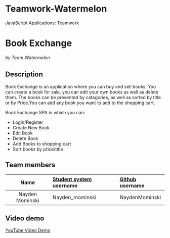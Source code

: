 # Teamwork-Watermelon
JavaScript Applications: Teamwork

# Book Exchange

###### by Team Watermelon

## Description
  Book Exchange is an application where you can buy and sell books. You can create a book for sale, you can edit your own books as well as delete them. The books can be presented by categories, as well as sorted by title or by Price.You can add any book you want to add to the shopping cart.

Book Exchange SPA in which you can:

- Login/Register
- Create New Book
- Edit Book
- Delete Book
- Add Books to shopping cart
- Sort books by price/title

## Team members
| Name | [Student system](https://telerikacademy.com) username | [Github](https://github.com) username|
|:----:|:-----------------------|:-----------------------------|
|Nayden Mominski | Nayden_mominski | NaydenMominski |

<!--## Live demo-->


## Video demo
[YouTube Video Demo](https://youtu.be/W4lTEptl1xs) 
